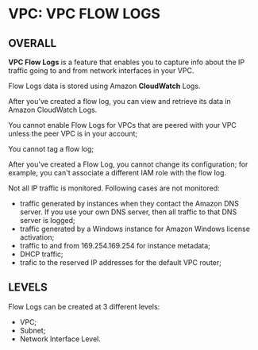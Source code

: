 # VPC: VPC FLOW LOGS

## OVERALL

**VPC Flow Logs** is a feature that enables you to capture info about the IP traffic going to and from network interfaces in your VPC.

Flow Logs data is stored using Amazon **CloudWatch** Logs.

After you've created a flow log, you can view and retrieve its data in Amazon CloudWatch Logs.

You cannot enable Flow Logs for VPCs that are peered with your VPC unless the peer VPC is in your account;

You cannot tag a flow log;

After you've created a Flow Log, you cannot change its configuration; for example, you can't associate a different IAM role with the flow log.

Not all IP traffic is monitored. Following cases are not monitored:
  - traffic generated by instances when they contact the Amazon DNS server. If you use your own DNS server, then all traffic to that DNS server is logged;
  - traffic generated by a Windows instance for Amazon Windows license activation;
  - traffic to and from 169.254.169.254 for instance metadata;
  - DHCP traffic;
  - trafic to the reserved IP addresses for the default VPC router;


## LEVELS

Flow Logs can be created at 3 different levels:
  - VPC;
  - Subnet;
  - Network Interface Level.



























































